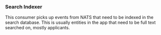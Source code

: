 ### Search Indexer

This consumer picks up events from NATS that need to be indexed in the search database. This is usually entities in the app that need to be full text searched on, mostly applicants.
